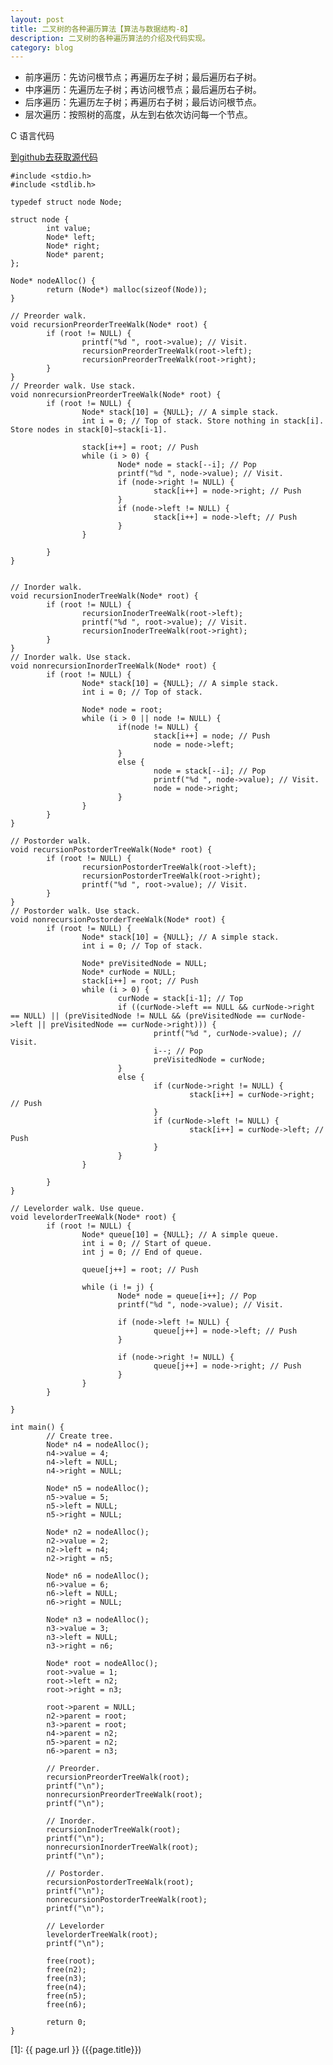 ```yaml
---
layout: post
title: 二叉树的各种遍历算法【算法与数据结构-8】
description: 二叉树的各种遍历算法的介绍及代码实现。
category: blog
---
```


- 前序遍历：先访问根节点；再遍历左子树；最后遍历右子树。
- 中序遍历：先遍历左子树；再访问根节点；最后遍历右子树。
- 后序遍历：先遍历左子树；再遍历右子树；最后访问根节点。
- 层次遍历：按照树的高度，从左到右依次访问每一个节点。

C 语言代码

[到github去获取源代码](https://github.com/samirchen/algorithms/blob/master/tree/binaryTree.c)

	#include <stdio.h>
	#include <stdlib.h>
	 
	typedef struct node Node;
	 
	struct node {
	        int value;
	        Node* left;
	        Node* right;
	        Node* parent;
	};
	 
	Node* nodeAlloc() {
	        return (Node*) malloc(sizeof(Node));
	}
	 
	// Preorder walk.
	void recursionPreorderTreeWalk(Node* root) {
	        if (root != NULL) {
	                printf("%d ", root->value); // Visit.
	                recursionPreorderTreeWalk(root->left);
	                recursionPreorderTreeWalk(root->right);
	        }
	} 
	// Preorder walk. Use stack.
	void nonrecursionPreorderTreeWalk(Node* root) {
	        if (root != NULL) {
	                Node* stack[10] = {NULL}; // A simple stack.
	                int i = 0; // Top of stack. Store nothing in stack[i]. Store nodes in stack[0]~stack[i-1].
	 
	                stack[i++] = root; // Push
	                while (i > 0) {
	                        Node* node = stack[--i]; // Pop
	                        printf("%d ", node->value); // Visit.
	                        if (node->right != NULL) {
	                                stack[i++] = node->right; // Push
	                        }
	                        if (node->left != NULL) {
	                                stack[i++] = node->left; // Push
	                        }
	                }
	 
	        }
	}
	 
	 
	// Inorder walk.
	void recursionInoderTreeWalk(Node* root) {
	        if (root != NULL) {
	                recursionInoderTreeWalk(root->left);
	                printf("%d ", root->value); // Visit.
	                recursionInoderTreeWalk(root->right);
	        }
	}
	// Inorder walk. Use stack.
	void nonrecursionInorderTreeWalk(Node* root) {
	        if (root != NULL) {
	                Node* stack[10] = {NULL}; // A simple stack.
	                int i = 0; // Top of stack.
	 
	                Node* node = root;
	                while (i > 0 || node != NULL) {
	                        if(node != NULL) {
	                                stack[i++] = node; // Push
	                                node = node->left;
	                        }
	                        else {
	                                node = stack[--i]; // Pop
	                                printf("%d ", node->value); // Visit.
	                                node = node->right;
	                        }
	                }
	        }
	}
	 
	// Postorder walk.
	void recursionPostorderTreeWalk(Node* root) {
	        if (root != NULL) {
	                recursionPostorderTreeWalk(root->left);
	                recursionPostorderTreeWalk(root->right);
	                printf("%d ", root->value); // Visit.
	        }
	}
	// Postorder walk. Use stack.
	void nonrecursionPostorderTreeWalk(Node* root) {
	        if (root != NULL) {
	                Node* stack[10] = {NULL}; // A simple stack.
	                int i = 0; // Top of stack.
	 
	                Node* preVisitedNode = NULL;
	                Node* curNode = NULL;
	                stack[i++] = root; // Push
	                while (i > 0) {
	                        curNode = stack[i-1]; // Top
	                        if ((curNode->left == NULL && curNode->right == NULL) || (preVisitedNode != NULL && (preVisitedNode == curNode->left || preVisitedNode == curNode->right))) {
	                                printf("%d ", curNode->value); // Visit.
	                                i--; // Pop
	                                preVisitedNode = curNode;
	                        }
	                        else {
	                                if (curNode->right != NULL) {
	                                        stack[i++] = curNode->right; // Push
	                                }
	                                if (curNode->left != NULL) {
	                                        stack[i++] = curNode->left; // Push
	                                }
	                        }
	                }
	 
	        }
	}
	 
	// Levelorder walk. Use queue.
	void levelorderTreeWalk(Node* root) {
	        if (root != NULL) {
	                Node* queue[10] = {NULL}; // A simple queue.
	                int i = 0; // Start of queue.
	                int j = 0; // End of queue.
	 
	                queue[j++] = root; // Push
	 
	                while (i != j) {
	                        Node* node = queue[i++]; // Pop
	                        printf("%d ", node->value); // Visit.
	 
	                        if (node->left != NULL) {
	                                queue[j++] = node->left; // Push
	                        }
	 
	                        if (node->right != NULL) {
	                                queue[j++] = node->right; // Push
	                        }
	                }
	        }
	 
	}
	 
	int main() {
	        // Create tree.
	        Node* n4 = nodeAlloc();
	        n4->value = 4;
	        n4->left = NULL;
	        n4->right = NULL;
	 
	        Node* n5 = nodeAlloc();
	        n5->value = 5;
	        n5->left = NULL;
	        n5->right = NULL;
	 
	        Node* n2 = nodeAlloc();
	        n2->value = 2;
	        n2->left = n4;
	        n2->right = n5;
	 
	        Node* n6 = nodeAlloc();
	        n6->value = 6;
	        n6->left = NULL;
	        n6->right = NULL;
	 
	        Node* n3 = nodeAlloc();
	        n3->value = 3;
	        n3->left = NULL;
	        n3->right = n6;
	 
	        Node* root = nodeAlloc();
	        root->value = 1;
	        root->left = n2;
	        root->right = n3;
	 
	        root->parent = NULL;
	        n2->parent = root;
	        n3->parent = root;
	        n4->parent = n2;
	        n5->parent = n2;
	        n6->parent = n3;
	 
	        // Preorder.
	        recursionPreorderTreeWalk(root);
	        printf("\n");
	        nonrecursionPreorderTreeWalk(root);
	        printf("\n");
	 
	        // Inorder.
	        recursionInoderTreeWalk(root);
	        printf("\n");
	        nonrecursionInorderTreeWalk(root);
	        printf("\n");
	 
	        // Postorder.
	        recursionPostorderTreeWalk(root);
	        printf("\n");
	        nonrecursionPostorderTreeWalk(root);
	        printf("\n");
	 
	        // Levelorder
	        levelorderTreeWalk(root);
	        printf("\n");
	 
	        free(root);
	        free(n2);
	        free(n3);
	        free(n4);
	        free(n5);
	        free(n6);
	 
	        return 0;
	}


[SamirChen]: http://www.samirchen.com "SamirChen"
[1]: {{ page.url }} ({{page.title}})